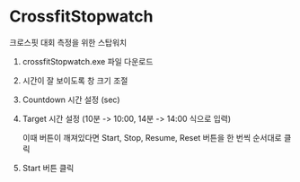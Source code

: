 # CrossfitStopwatch
크로스핏 대회 측정을 위한 스탑워치


1. crossfitStopwatch.exe 파일 다운로드
2. 시간이 잘 보이도록 창 크기 조절
3. Countdown 시간 설정 (sec)
4. Target 시간 설정 (10분 -> 10:00, 14분 -> 14:00 식으로 입력)
   
   이때 버튼이 깨져있다면 Start, Stop, Resume, Reset 버튼을 한 번씩 순서대로 클릭

5. Start 버튼 클릭
